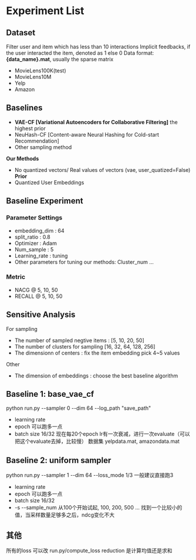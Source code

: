 # Experiment List

## Dataset
Filter user and item which has less than 10 interactions
Implicit feedbacks, if the user interacted the item, denoted as 1 else 0
Data format: **{data_name}.mat**, usually the sparse matrix
+ MovieLens100K(test)
+ MovieLens10M
+ Yelp
+ Amazon

## Baselines
+ **VAE-CF [Variational Autoencoders for Collaborative Filtering]** the highest prior
+ NeuHash-CF [Content-aware Neural Hashing for Cold-start Recommendation]
+ Other sampling method
<!-- + NCF [Neural collaborative filtering] -->

**Our Methods**
+ No quantized vectors/ Real values of vectors (vae, user_quatized=False) **Prior**
+ Quantized User Embeddings

## Baseline Experiment
### Parameter Settings
+ embedding_dim : 64
+ split_ratio : 0.8
+ Optimizer : Adam
+ Num_sample : 5
+ Learning_rate : tuning
+ Other parameters for tuning our methods: Cluster_num ...

### Metric
+ NACG @ 5, 10, 50
+ RECALL @ 5, 10, 50

## Sensitive Analysis
For sampling
+ The number of sampled negtive items : [5, 10, 20, 50]
+ The number of clusters for sampling [16, 32, 64, 128, 256]
+ The dimensionn of centers : fix the item embedding pick 4~5 values

Other
+ The dimension of embeddings : choose the best baseline algorithm



## Baseline 1: base_vae_cf
python run.py --sampler 0 --dim 64 --log_path "save_path" 
+ learning rate
+ epoch 可以跑多一点
+ batch size  16/32
现在每20个epoch lr有一次衰减，进行一次evaluate（可以把这个evaluate去掉，比较慢）
数据集 yelpdata.mat, amazondata.mat

## Baseline 2: uniform sampler
python run.py --sampler 1 --dim 64
--loss_mode 1/3   一般建议直接跑3
+ learning rate
+ epoch 可以跑多一点
+ batch size 16/32
+ -s --sample_num 从100个开始试起, 100, 200, 500 ... 找到一个比较小的值，当采样数量足够多之后，ndcg变化不大

## 其他 
所有的loss 可以改 run.py/compute_loss reduction 是计算均值还是求和